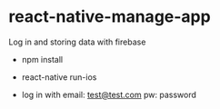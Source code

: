 # react-native-manage-app
Log in and storing data with firebase

- npm install
- react-native run-ios

- log in with email: test@test.com pw: password
